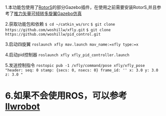 1.本功能包使用了[RotorS](https://github.com/ethz-asl/rotors_simulator)的部分Gazebo插件，在使用之前需要安装RotorS,并且参考了[推力矢量可倾转多旋翼Gazebo仿真](https://github.com/LLlkaiwen/vfly)

2.获取功能包和依赖
`$ cd ~/catkin_ws/src`
`$ git clone https://github.com/woshillw/xfly.git`
`$ git clone https://github.com/woshillw/pid_control.git`

3.启动四旋翼
`roslaunch xfly mav.launch mav_name:=xfly type:=x`

4.启动pid控制器
`roslaunch xfly xfly_pid_controller.launch `

5.发送控制指令
`rostopic pub -1 /xfly/command/pose xfly/xfly_pose "header:
seq: 0
stamp: {secs: 0, nsecs: 0}
frame_id: ''
x: 3.0
y: 3.0
z: 3.0
" `

6.如果不会使用ROS，可以参考[llwrobot](https://github.com/woshillw/llwrobot)
===
